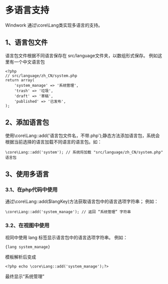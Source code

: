 多语言支持
================
Windwork 通过\core\Lang类实现多语言的支持。

1、语言包文件
---------
语言包文件根据不同语言保存在 src/language文件夹，以数组形式保存。
例如这里有一个中文语言包
```
<?php
// src/language/zh_CN/system.php
return array(
	'system_manage' => '系统管理',
	'trash' => '垃圾',
	'draft' => '草稿',
	'published' => '已发布',
);
```

2、添加语言包
--------------
使用\core\Lang::add('语言包文件名，不带.php');静态方法添加语言包，系统会根据当前选择的语言加载不同语言的语言包。如：
```
\core\Lang::add('system'); // 系统将加载 "src/language/zh_CN/system.php" 语言包
```

3、使用多语言
---------------
### 3.1、在php代码中使用
通过\core\Lang::add($langKey)方法获取语言包中的语言选项字符串；
例如：
```
\core\Lang::add('system_manage'); // 返回 “系统管理” 字符串

```

### 3.2、在视图中使用
视同中使用 lang 标签显示语言包中的语言选项字符串。
例如：
```
{lang system_manage}
```
模板解析后变成

```
<?php echo \core\Lang::add('system_manage');?>

```
最终显示“系统管理”
